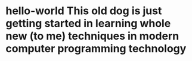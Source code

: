 # hello-world This old dog is just getting started in learning whole new (to me) techniques in modern computer programming technology
